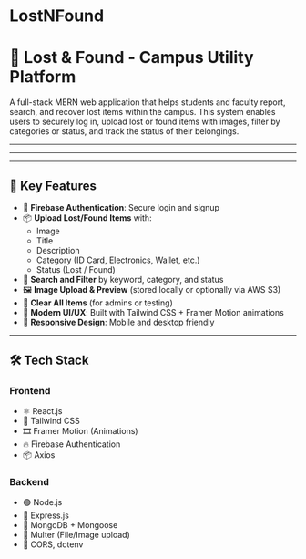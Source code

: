 # LostNFound
# 🎒 Lost & Found - Campus Utility Platform

A full-stack MERN web application that helps students and faculty report, search, and recover lost items within the campus. This system enables users to securely log in, upload lost or found items with images, filter by categories or status, and track the status of their belongings.

---


---



---

## 🧩 Key Features

- 🔐 **Firebase Authentication**: Secure login and signup
- 📦 **Upload Lost/Found Items** with:
  - Image
  - Title
  - Description
  - Category (ID Card, Electronics, Wallet, etc.)
  - Status (Lost / Found)
- 🔎 **Search and Filter** by keyword, category, and status
- 🖼️ **Image Upload & Preview** (stored locally or optionally via AWS S3)
- 🧹 **Clear All Items** (for admins or testing)
- 🎨 **Modern UI/UX**: Built with Tailwind CSS + Framer Motion animations
- 📱 **Responsive Design**: Mobile and desktop friendly

---

## 🛠️ Tech Stack

### Frontend
- ⚛️ React.js
- 🔧 Tailwind CSS
- 🎞 Framer Motion (Animations)
- 🔥 Firebase Authentication
- 📦 Axios

### Backend
- 🟢 Node.js
- 🚂 Express.js
- 🍃 MongoDB + Mongoose
- 📁 Multer (File/Image upload)
- 🔐 CORS, dotenv


